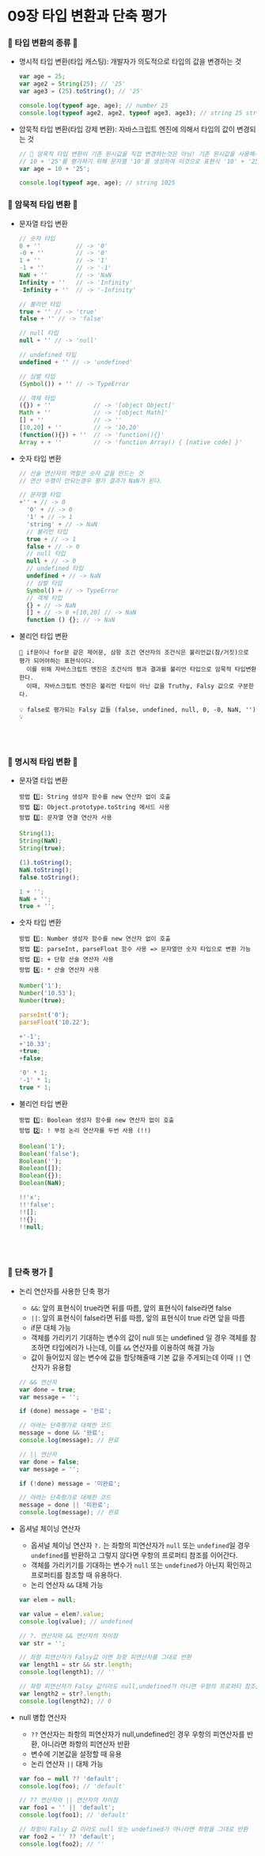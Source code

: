 # 09장 타입 변환과 단축 평가

### 📁 타입 변환의 종류 📁

- 명시적 타입 변환(타입 캐스팅): 개발자가 의도적으로 타입의 값을 변경하는 것

  ```javascript
  var age = 25;
  var age2 = String(25); // '25'
  var age3 = (25).toString(); // '25'

  console.log(typeof age, age); // number 25
  console.log(typeof age2, age2, typeof age3, age3); // string 25 string 25
  ```

- 암묵적 타입 변환(타입 강제 변환): 자바스크립트 엔진에 의해서 타입의 값이 변경되는 것

  ```javascript
  // 🚨 암묵적 타입 변환이 기존 원시값을 직접 변경하는것은 아님! 기존 원시값을 사용해서 새로운 원시값을 생성 하는 것!
  // 10 + '25'를 평가하기 위해 문자열 '10'를 생성하여 이것으로 표현식 '10' + '25'를 평가함
  var age = 10 + '25';

  console.log(typeof age, age); // string 1025
  ```

### 📁 암묵적 타입 변환 📁

- 문자열 타입 변환

  ```javascript
  // 숫자 타입
  0 + ''          // -> '0'
  -0 + ''         // -> '0'
  1 + ''          // -> '1'
  -1 + ''         // -> '-1'
  NaN + ''        // -> 'NaN
  Infinity + ''   // -> 'Infinity'
  -Infinity + ''  // -> '-Infinity'

  // 불리언 타입
  true + '' // -> 'true'
  false + '' // -> 'false'

  // null 타입
  null + '' // -> 'null'

  // undefined 타입
  undefined + '' // -> 'undefined'

  // 심벌 타입
  (Symbol()) + '' // -> TypeError

  // 객체 타입
  ({}) + ''            // -> '[object Object]'
  Math + ''            // -> '[object Math]'
  [] + ''              // -> ''
  [10,20] + ''         // -> '10,20'
  (function(){}) + ''  // -> 'function(){}'
  Array + + ''         // -> 'function Array() { [native code] }'
  ```

- 숫자 타입 변환

  ```javascript
  // 산술 연산자의 역할은 숫자 값을 만드는 것
  // 연산 수행이 안되는경우 평가 결과가 NaN가 된다.

  // 문자열 타입
  +'' + // -> 0
    '0' + // -> 0
    '1' + // -> 1
    'string' + // -> NaN
    // 불리언 타입
    true + // -> 1
    false + // -> 0
    // null 타입
    null + // -> 0
    // undefined 타입
    undefined + // -> NaN
    // 심벌 타입
    Symbol() + // -> TypeError
    // 객체 타입
    {} + // -> NaN
    [] + // -> 0 +[10,20] // -> NaN
    function () {}; // -> NaN
  ```

- 불리언 타입 변환

  ```ABAP
  🚨 if문이나 for문 같은 제어문, 삼항 조건 연산자의 조건식은 불리언값(참/거짓)으로 평가 되어야하는 표현식이다.
    이를 위해 자바스크립트 엔진은 조건식의 평과 결과를 불리언 타입으로 암묵적 타입변환 한다.
    이때, 자바스크립트 엔진은 불리언 타입이 아닌 값을 Truthy, Falsy 값으로 구분한다.

  💡 false로 평가되는 Falsy 값들 (false, undefined, null, 0, -0, NaN, '') 💡
  ```

<br><br>

### 📁 명시적 타입 변환 📁

- 문자열 타입 변환

  ```ABAP
  방법 1️⃣: String 생성자 함수를 new 연산자 없이 호출
  방법 2️⃣: Object.prototype.toString 메서드 사용
  방법 3️⃣: 문자열 연결 연산자 사용
  ```

  ```javascript
  String(1);
  String(NaN);
  String(true);

  (1).toString();
  NaN.toString();
  false.toString();

  1 + '';
  NaN + '';
  true + '';
  ```

- 숫자 타입 변환

  ```ABAP
  방법 1️⃣: Number 생성자 함수를 new 연산자 없이 호출
  방법 2️⃣: parseInt, parseFloat 함수 사용 => 문자열만 숫자 타입으로 변환 가능
  방법 3️⃣: + 단항 산술 연산자 사용
  방법 4️⃣: * 산술 연산자 사용
  ```

  ```javascript
  Number('1');
  Number('10.53');
  Number(true);

  parseInt('0');
  parseFloat('10.22');

  +'-1';
  +'10.33';
  +true;
  +false;

  '0' * 1;
  '-1' * 1;
  true * 1;
  ```

- 불리언 타입 변환

  ```ABAP
  방법 1️⃣: Boolean 생성자 함수를 new 연산자 없이 호출
  방법 2️⃣: ! 부정 논리 연산자를 두번 사용 (!!)
  ```

  ```javascript
  Boolean('1');
  Boolean('false');
  Boolean('');
  Boolean([]);
  Boolean({});
  Boolean(NaN);

  !!'x';
  !!'false';
  !![];
  !!{};
  !!null;
  ```

<br><br>

### 📁 단축 평가 📁

- 논리 연산자를 사용한 단축 평가

  - `&&`: 앞의 표현식이 true라면 뒤를 따름, 앞의 표현식이 false라면 false
  - `||`: 앞의 표현식이 false라면 뒤를 따름, 앞의 표현식이 true 라면 앞을 따름
  - if문 대체 가능
  - 객체를 가리키기 기대하는 변수의 값이 null 또는 undefined 일 경우 객체를 참조하면 타입에러가 나는데, 이를 `&&` 연산자를 이용하여 해결 가능
  - 값이 들어있지 않는 변수에 값을 할당해줄때 기본 값을 주게되는데 이때 `||` 연산자가 유용함

  ```javascript
  // && 연산자
  var done = true;
  var message = '';

  if (done) message = '완료';

  // 아래는 단축평가로 대체한 코드
  message = done && '완료';
  console.log(message); // 완료
  ```

  ```javascript
  // || 연산자
  var done = false;
  var message = '';

  if (!done) message = '미완료';

  // 아래는 단축평가로 대체한 코드
  message = done || '미완료';
  console.log(message); // 완료
  ```

- 옵셔널 체이닝 연산자

  - 옵셔널 체이닝 연산자 `?.` 는 좌항의 피연산자가 `null` 또는 `undefined`일 경우 `undefined`를 반환하고 그렇지 않다면 우항의 프로퍼티 참조를 이어간다.
  - 객체를 가리키기를 기대하는 변수가 `null` 또는 `undefined`가 아닌지 확인하고 프로퍼티를 참조할 때 유용하다.
  - 논리 연산자 `&&` 대체 가능

  ```javascript
  var elem = null;

  var value = elem?.value;
  console.log(value); // undefined
  ```

  ```javascript
  // ?. 연산자와 && 연산자의 차이점
  var str = '';

  // 좌항 피연산자가 Falsy값 이면 좌항 피연산자를 그대로 반환
  var length1 = str && str.length;
  console.log(length1); // ''

  // 좌항 피연산자가 Falsy 값이라도 null,undefined가 아니면 우항의 프로퍼티 참조를 이어나감
  var length2 = str?.length;
  console.log(length2); // 0
  ```

- null 병합 연산자

  - `??` 연산자는 좌항의 피연산자가 null,undefined인 경우 우항의 피연산자를 반환, 아니라면 좌항의 피연산자 반환
  - 변수에 기본값을 설정할 때 유용
  - 논리 연산자 `||` 대체 가능

  ```javascript
  var foo = null ?? 'default';
  console.log(foo); // 'default'
  ```

  ```javascript
  // ?? 연산자와 || 연산자의 차이점
  var foo1 = '' || 'default';
  console.log(foo1); // 'default'

  // 좌항이 Falsy 값 이라도 null 또는 undefined가 아니라면 좌항을 그대로 반환
  var foo2 = '' ?? 'default';
  console.log(foo2); // ''
  ```
